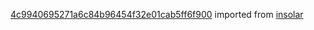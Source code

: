 [4c9940695271a6c84b96454f32e01cab5ff6f900](https://github.com/insolar/insolar/commit/4c9940695271a6c84b96454f32e01cab5ff6f900) imported from [insolar](https://github.com/insolar/insolar)
